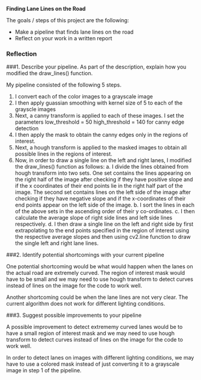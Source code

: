 **Finding Lane Lines on the Road**

The goals / steps of this project are the following:
* Make a pipeline that finds lane lines on the road
* Reflect on your work in a written report


### Reflection

###1. Describe your pipeline. As part of the description, explain how you modified the draw_lines() function.

My pipeline consisted of the following 5 steps. 

1. I convert each of the color images to a grayscale image
2. I then apply guassian smoothing with kernel size of 5 to each of the grayscle images 
3. Next, a canny transform is applied to each of these images. I set the parameters low_threshold = 50
    high_threshold = 140 for canny edge detection
4. I then apply the mask to obtain the canny edges only in the regions of interest.
5. Next, a hough transform is applied to the masked images to obtain all possible lines in the regions of interest.
6. Now, in order to draw a single line on the left and right lanes, I modified the draw_lines() function as follows:
   a. I divide the lines obtained from hough transform into two sets. One set contains the lines appearing       on the right half of the image after checking if they have positive slope and if the x coordinates         of their end points lie in the right half part of the image. The second set contains lines on the         left side of the image after checking if they have negative slope and if the x-coordinates of their       end points appear on the left side of the image.
   b.  I sort the lines in each of the above sets in the ascending order of their y co-ordinates.
   c.  I then calculate the average slope of right side lines and left side lines respectively. 
   d.  I then draw a single line on the left and right side by first extrapolating to the end points 
       specified in the region of interest using the respective average slopes and then using cv2.line            function to draw the single left and right lane lines.

###2. Identify potential shortcomings with your current pipeline

One potential shortcoming would be what would happen when the lanes on the actual road are extremely curved. The region of interest mask would have to be small and we may need to use hough transform to detect curves instead of lines on the image for the code to work well.

Another shortcoming could be when the lane lines are not very clear. The current algorithm does not work for different lighting conditions.


###3. Suggest possible improvements to your pipeline

A possible improvement to detect extrememy curved lanes would be to have a small region of interest mask and we may need to use hough transform to detect curves instead of lines on the image for the code to work well.

In order to detect lanes on images with different lighting conditions, we may have to use a colored mask instead of just converting it to a grayscale image in step 1 of the pipeline.